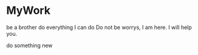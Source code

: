 # MyWork
be a brother do everything I can do
Do not be worrys, I am here. I will help you.

do something new
